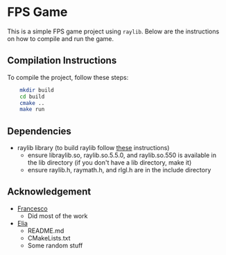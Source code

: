 # FPS Game

This is a simple FPS game project using `raylib`. Below are the instructions on how to compile and run the game.

## Compilation Instructions

To compile the project, follow these steps:

```sh
    mkdir build
    cd build
    cmake ..
    make run
```

## Dependencies
- raylib library (to build raylib follow [these](https://github.com/raysan5/raylib/wiki/Working-on-GNU-Linux) instructions)
    - ensure libraylib.so, raylib.so.5.5.0, and raylib.so.550 is available in the lib directory (if you don't have a lib directory, make it)
    - ensure raylib.h, raymath.h, and rlgl.h are in the include directory

## Acknowledgement
- [Francesco](https://github.com/froopy090)
    - Did most of the work
- [Elia](https://github.com/Thenewchicken55)
    - README.md
    - CMakeLists.txt
    - Some random stuff
